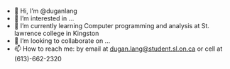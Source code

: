 - 👋 Hi, I’m @duganlang
- 👀 I’m interested in ...
- 🌱 I’m currently learning Computer programming and analysis at St. lawrence college in Kingston
- 💞️ I’m looking to collaborate on ...
- 📫 How to reach me: by email at dugan.lang@student.sl.on.ca or cell at (613)-662-2320

<!---
duganlang/duganlang is a ✨ special ✨ repository because its `README.md` (this file) appears on your GitHub profile.
You can click the Preview link to take a look at your changes.
--->

